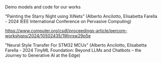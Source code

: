 Demo models and code for our works

"Painting the Starry Night using XiNets" 
(Alberto Ancilotto, Elisabetta Farella - 2024 IEEE International Conference on Pervasive Computing)

https://www.computer.org/csdl/proceedings-article/percom-workshops/2024/10502435/1Wnrsw29p5e

"Neural Style Transfer For STM32 MCUs"
(Alberto Ancilotto, Elisabetta Farella - 2024 TinyML Foundation: Beyond LLMs and Chatbots – the Journey to Generative AI at the Edge)